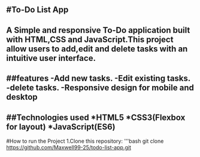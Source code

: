 #To-Do List App
---
A Simple and responsive To-Do application built with HTML,CSS and JavaScript.This project allow users to add,edit and delete tasks with an intuitive user interface.
---
##features
-Add new tasks.
-Edit existing tasks.
-delete tasks.
-Responsive design for mobile and desktop
---
##Technologies used
*HTML5
*CSS3(Flexbox for layout)
*JavaScript(ES6)
---
#How to run the Project
1.Clone this repository:
'''bash
git clone https://github.com/Maxwell99-25/todo-list-app.git
